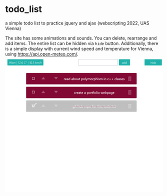 # todo_list
a simple todo list to practice jquery and ajax (webscripting 2022, UAS Vienna)

The site has some animations and sounds. You can delete, rearrange and add items. The entire list can be hidden via `hide` button.
Additionally, there is a simple display with current wind speed and temperature for Vienna, using https://api.open-meteo.com/.
![todo_list](https://raw.githubusercontent.com/panda-lambda/todo_list/main/todo_list.png)
